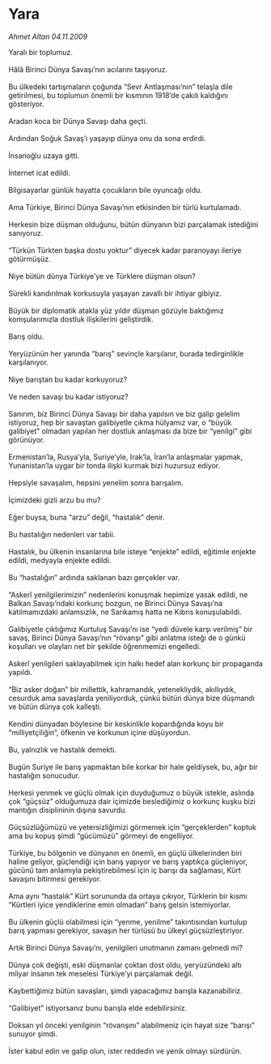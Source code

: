 # Yara

*Ahmet Altan 04.11.2009*

<div class="taraf_structure_2col_1zq">
<div class="margen_n">



 <p>Yaralı bir toplumuz. <br/><br/>Hâlâ Birinci Dünya Savaşı’nın acılarını taşıyoruz.<br/><br/>Bu ülkedeki tartışmaların çoğunda “Sevr Antlaşması’nın” telaşla dile getirilmesi, bu toplumun önemli bir kısmının 1918’de çakılı kaldığını gösteriyor. <br/><br/>Aradan koca bir Dünya Savaşı daha geçti. <br/><br/>Ardından Soğuk Savaş’ı yaşayıp dünya onu da sona erdirdi. <br/><br/>İnsanoğlu uzaya gitti. <br/><br/>İnternet icat edildi. <br/><br/>Bilgisayarlar günlük hayatta çocukların bile oyuncağı oldu. <br/><br/>Ama Türkiye, Birinci Dünya Savaşı’nın etkisinden bir türlü kurtulamadı. <br/><br/>Herkesin bize düşman olduğunu, bütün dünyanın bizi parçalamak istediğini sanıyoruz. <br/><br/>“Türkün Türkten başka dostu yoktur” diyecek kadar paranoyayı ileriye götürmüşüz. <br/><br/>Niye bütün dünya Türkiye’ye ve Türklere düşman olsun? <br/><br/>Sürekli kandırılmak korkusuyla yaşayan zavallı bir ihtiyar gibiyiz. <br/><br/>Büyük bir diplomatik atakla yüz yıldır düşman gözüyle baktığımız komşularımızla dostluk ilişkilerini geliştirdik. <br/><br/>Barış oldu. <br/><br/>Yeryüzünün her yanında “barış” sevinçle karşılanır, burada tedirginlikle karşılanıyor. <br/><br/>Niye barıştan bu kadar korkuyoruz? <br/><br/>Ve neden savaşı bu kadar istiyoruz? <br/><br/>Sanırım, biz Birinci Dünya Savaşı bir daha yapılsın ve biz galip gelelim istiyoruz, hep bir savaştan galibiyetle çıkma hülyamız var, o “büyük galibiyet” olmadan yapılan her dostluk anlaşması da bize bir “yenilgi” gibi görünüyor. <br/><br/>Ermenistan’la, Rusya’yla, Suriye’yle, Irak’la, İran’la anlaşmalar yapmak, Yunanistan’la uygar bir tonda ilişki kurmak bizi huzursuz ediyor. <br/><br/>Hepsiyle savaşalım, hepsini yenelim sonra barışalım. <br/><br/>İçimizdeki gizli arzu bu mu? <br/><br/>Eğer buysa, buna “arzu” değil, “hastalık” denir. <br/><br/>Bu hastalığın nedenleri var tabii. <br/><br/>Hastalık, bu ülkenin insanlarına bile isteye “enjekte” edildi, eğitimle enjekte edildi, medyayla enjekte edildi. <br/><br/>Bu “hastalığın” ardında saklanan bazı gerçekler var. <br/><br/>“Askerî yenilgilerimizin” nedenlerini konuşmak hepimize yasak edildi, ne Balkan Savaşı’ndaki korkunç bozgun, ne Birinci Dünya Savaşı’na katılmamızdaki anlamsızlık, ne Sarıkamış hatta ne Kıbrıs konuşulabildi. <br/><br/>Galibiyetle çıktığımız Kurtuluş Savaşı’nı ise “yedi düvele karşı verilmiş” bir savaş, Birinci Dünya Savaşı’nın “rövanşı” gibi anlatma isteği de o günkü koşulları ve olayları net bir şekilde öğrenmemizi engelledi. <br/><br/>Askerî yenilgileri saklayabilmek için halkı hedef alan korkunç bir propaganda yapıldı. <br/><br/>“Biz asker doğan” bir millettik, kahramandık, yetenekliydik, akıllıydık, cesurduk ama savaşlarda yeniliyorduk, çünkü bütün dünya bize düşmandı ve bütün dünya çok kalleşti. <br/><br/>Kendini dünyadan böylesine bir keskinlikle kopardığında koyu bir “milliyetçiliğin”, öfkenin ve korkunun içine düşüyordun. <br/><br/>Bu, yalnızlık ve hastalık demekti. <br/><br/>Bugün Suriye ile barış yapmaktan bile korkar bir hale geldiysek, bu, ağır bir hastalığın sonucudur. <br/><br/>Herkesi yenmek ve güçlü olmak için duyduğumuz o büyük istekle, aslında çok “güçsüz” olduğumuza dair içimizde beslediğimiz o korkunç kuşku bizi mantığın disiplininin dışına savurdu. <br/><br/>Güçsüzlüğümüzü ve yetersizliğimizi görmemek için “gerçeklerden” koptuk ama bu kopuş şimdi “gücümüzü” görmeyi de engelliyor. <br/><br/>Türkiye, bu bölgenin ve dünyanın en önemli, en güçlü ülkelerinden biri haline geliyor, güçlendiği için barış yapıyor ve barış yaptıkça güçleniyor, gücünü tam anlamıyla pekiştirebilmesi için iç barışı da sağlaması, Kürt savaşını bitirmesi gerekiyor. <br/><br/>Ama aynı “hastalık” Kürt sorununda da ortaya çıkıyor, Türklerin bir kısmı “Kürtleri iyice yendiklerine emin olmadan” barış gelsin istemiyorlar. <br/><br/>Bu ülkenin güçlü olabilmesi için “yenme, yenilme” takıntısından kurtulup barış yapması gerekiyor, savaşın her türlüsü bu ülkeyi güçsüzleştiriyor. <br/><br/>Artık Birinci Dünya Savaşı’nı, yenilgileri unutmanın zamanı gelmedi mi? <br/><br/>Dünya çok değişti, eski düşmanlar çoktan dost oldu, yeryüzündeki altı milyar insanın tek meselesi Türkiye’yi parçalamak değil. <br/><br/>Kaybettiğimiz bütün savaşları, şimdi yapacağımız barışla kazanabiliriz. <br/><br/>“Galibiyet” istiyorsanız bunu barışla elde edebilirsiniz. <br/><br/>Doksan yıl önceki yenilginin “rövanşını” alabilmeniz için hayat size “barışı” sunuyor şimdi. <br/><br/>İster kabul edin ve galip olun, ister reddedin ve yenik olmayı sürdürün.</p>
<br/>
<br/>
<br/>



<br/>


<div id="taraf_not">
</div>

</div>


</div>
